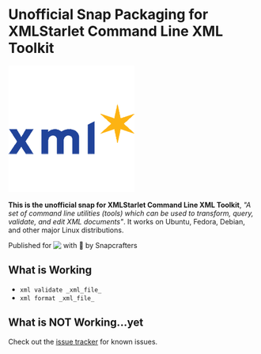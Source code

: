 # Unofficial Snap Packaging for XMLStarlet Command Line XML Toolkit
<!--
	Use the Staticaly service for easy access to in-repo pictures:
	https://www.staticaly.com/
-->
![Logo of XMLStarlet Command Line XML Toolkit](gui/xmlstarlet.adapted.png "Logo of XMLStarlet Command Line XML Toolkit")

**This is the unofficial snap for XMLStarlet Command Line XML Toolkit**, *"A set of command line utilities (tools) which can be used to transform, query, validate, and edit XML documents"*. It works on Ubuntu, Fedora, Debian, and other major Linux distributions.

<!-- Uncomment and modify this when you are provided a build status badge
[![Build Status Badge of the `xmlstarlet` Snap](https://build.snapcraft.io/badge/Lin-Buo-Ren/xmlstarlet-snap.svg "Build Status of the `xmlstarlet` snap")](https://build.snapcraft.io/user/Lin-Buo-Ren/xmlstarlet-snap)
-->

<!-- Uncomment and modify this when you have a screenshot
![Screenshot of the Snapped Application](local/screenshots/screenshot.png "Screenshot of the Snapped Application")
-->

Published for <img src="http://anything.codes/slack-emoji-for-techies/emoji/tux.png" align="top" width="24" /> with 💝 by Snapcrafters

<!-- Uncomment and modify this when you have published the snap to the Snap Store
## Installation
([Don't have snapd installed?](https://snapcraft.io/docs/core/install))

### In Terminal
    # Install Snap #
    sudo snap install --channel=edge --devmode xmlstarlet
    #sudo snap install --channel=beta xmlstarlet
    #sudo snap install xmlstarlet
    
    # Connect the Snap to Required Interfaces #
    ## _plug_name_: Reasoning of connecting _plug_name_ ##
    sudo snap connect xmlstarlet:_plug_name_
    
    # Connect the Snap to Optional Interfaces #
    ## _plug_name_: Reasoning of connecting _plug_name_ ##
    sudo snap connect xmlstarlet:_plug_name_

### The Graphical Way
[![Get it from the Snap Store](https://snapcraft.io/static/images/badges/en/snap-store-black.svg)](https://snapcraft.io/xmlstarlet)
-->

## What is Working
* `xml validate _xml_file_`
* `xml format _xml_file_`

## What is NOT Working...yet 
Check out the [issue tracker](https://github.com/Lin-Buo-Ren/xmlstarlet-snap/issues) for known issues.

<!-- Uncomment when you have initialized the URLs
## Support
* Report issues regarding using this snap to the issue tracker:  
  <https://github.com/Lin-Buo-Ren/xmlstarlet-snap/issues>
* You may also post on the Snapcraft Forum, under the `snap` topic category:  
  <https://forum.snapcraft.io/c/snap>
-->
